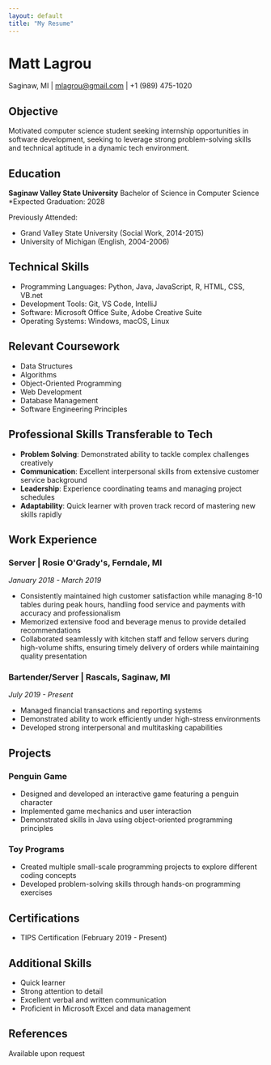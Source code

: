 ```yaml
---
layout: default
title: "My Resume"
---
```


# Matt Lagrou
Saginaw, MI | mlagrou@gmail.com | +1 (989) 475-1020

## Objective
Motivated computer science student seeking internship opportunities in software development, seeking to leverage strong problem-solving skills and technical aptitude in a dynamic tech environment.

## Education
**Saginaw Valley State University**
Bachelor of Science in Computer Science
*Expected Graduation: 2028

Previously Attended:
- Grand Valley State University (Social Work, 2014-2015)
- University of Michigan (English, 2004-2006)

## Technical Skills
- Programming Languages: Python, Java, JavaScript, R, HTML, CSS, VB.net
- Development Tools: Git, VS Code, IntelliJ
- Software: Microsoft Office Suite, Adobe Creative Suite
- Operating Systems: Windows, macOS, Linux

## Relevant Coursework
- Data Structures
- Algorithms
- Object-Oriented Programming
- Web Development
- Database Management
- Software Engineering Principles

## Professional Skills Transferable to Tech
- **Problem Solving**: Demonstrated ability to tackle complex challenges creatively
- **Communication**: Excellent interpersonal skills from extensive customer service background
- **Leadership**: Experience coordinating teams and managing project schedules
- **Adaptability**: Quick learner with proven track record of mastering new skills rapidly

## Work Experience
### Server | Rosie O'Grady's, Ferndale, MI
*January 2018 - March 2019*
- Consistently maintained high customer satisfaction while managing 8-10 tables during peak hours, handling food service and payments with accuracy and professionalism
- Memorized extensive food and beverage menus to provide detailed recommendations
- Collaborated seamlessly with kitchen staff and fellow servers during high-volume shifts, ensuring timely delivery of orders while maintaining quality presentation

### Bartender/Server | Rascals, Saginaw, MI
*July 2019 - Present*
- Managed financial transactions and reporting systems
- Demonstrated ability to work efficiently under high-stress environments
- Developed strong interpersonal and multitasking capabilities

## Projects
### Penguin Game

- Designed and developed an interactive game featuring a penguin character
- Implemented game mechanics and user interaction
- Demonstrated skills in Java using object-oriented programming principles

### Toy Programs

- Created multiple small-scale programming projects to explore different coding concepts
- Developed problem-solving skills through hands-on programming exercises

## Certifications
- TIPS Certification (February 2019 - Present)

## Additional Skills
- Quick learner
- Strong attention to detail
- Excellent verbal and written communication
- Proficient in Microsoft Excel and data management

## References
Available upon request
